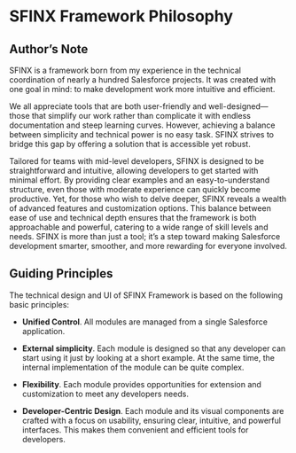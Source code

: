 # SFINX Framework Philosophy

## Author’s Note

SFINX is a framework born from my experience in the technical coordination of nearly a hundred Salesforce projects. 
It was created with one goal in mind: to make development work more intuitive and efficient.

We all appreciate tools that are both user-friendly and well-designed—those that simplify our work rather than 
complicate it with endless documentation and steep learning curves. However, achieving a balance between simplicity 
and technical power is no easy task. SFINX strives to bridge this gap by offering a solution that is accessible 
yet robust.

Tailored for teams with mid-level developers, SFINX is designed to be straightforward and intuitive, allowing 
developers to get started with minimal effort. By providing clear examples and an easy-to-understand structure, even 
those with moderate experience can quickly become productive. Yet, for those who wish to delve deeper, SFINX reveals 
a wealth of advanced features and customization options. This balance between ease of use and technical depth ensures
that the framework is both approachable and powerful, catering to a wide range of skill levels and needs. SFINX is 
more than just a tool; it’s a step toward making Salesforce development smarter, smoother, and more rewarding for 
everyone involved.

## Guiding Principles

The technical design and UI of SFINX Framework is based on the following basic principles:

- **Unified Control**. All modules are managed from a single Salesforce application.

- **External simplicity**. Each module is designed so that any developer can start using it just by looking at 
a short example. At the same time, the internal implementation of the module can be quite complex.

- **Flexibility**. Each module provides opportunities for extension and customization to meet any developers needs.

- **Developer-Centric Design**. Each module and its visual components are crafted with a focus on usability, 
ensuring clear, intuitive, and powerful interfaces. This makes them convenient and efficient tools for developers.
